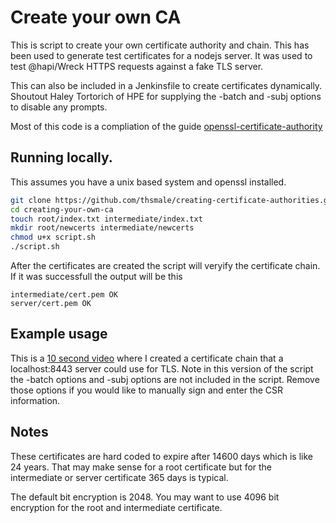 # Create your own CA
This is script to create your own certificate authority and chain. This has been used to generate test certificates for a nodejs server. It was used to test @hapi/Wreck HTTPS requests against a fake TLS server.

This can also be included in a Jenkinsfile to create certificates dynamically. Shoutout Haley Tortorich of HPE for supplying the -batch and -subj options to disable any prompts.

Most of this code is a compliation of the guide [openssl-certificate-authority](https://jamielinux.com/docs/openssl-certificate-authority/)

## Running locally. 

This assumes you have a unix based system and openssl installed. 

```sh
git clone https://github.com/thsmale/creating-certificate-authorities.git
cd creating-your-own-ca
touch root/index.txt intermediate/index.txt
mkdir root/newcerts intermediate/newcerts
chmod u+x script.sh
./script.sh
```

After the certificates are created the script will veryify the certificate chain. If it was successfull the output will be this
```
intermediate/cert.pem OK
server/cert.pem OK
```

## Example usage
This is a [10 second video](https://www.youtube.com/watch?v=Sr6QjxpVgkc) where I created a certificate chain that a localhost:8443 server could use for TLS. Note in this version of the script the -batch options and -subj options are not included in the script. Remove those options if you would like to manually sign and enter the CSR information.


## Notes
These certificates are hard coded to expire after 14600 days which is like 24 years. That may make sense for a root certificate but for the intermediate or server certificate 365 days is typical. 

The default bit encryption is 2048. You may want to use 4096 bit encryption for the root and intermediate certificate. 
